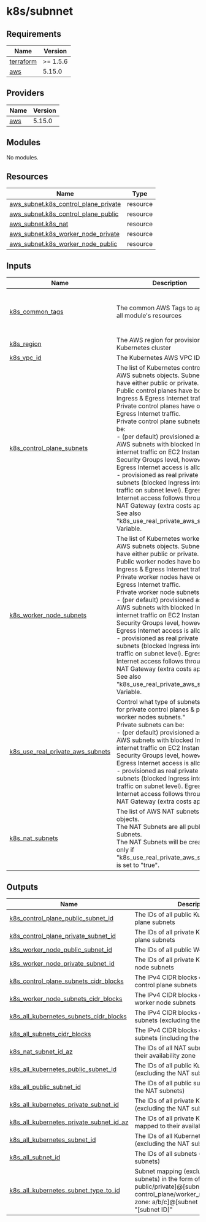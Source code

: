 <!-- BEGIN_TF_DOCS -->

# k8s/subnnet

## Requirements

| Name | Version |
|------|---------|
| <a name="requirement_terraform"></a> [terraform](#requirement\_terraform) | >= 1.5.6 |
| <a name="requirement_aws"></a> [aws](#requirement\_aws) | 5.15.0 |
## Providers

| Name | Version |
|------|---------|
| <a name="provider_aws"></a> [aws](#provider\_aws) | 5.15.0 |
## Modules

No modules.
## Resources

| Name | Type |
|------|------|
| [aws_subnet.k8s_control_plane_private](https://registry.terraform.io/providers/hashicorp/aws/5.15.0/docs/resources/subnet) | resource |
| [aws_subnet.k8s_control_plane_public](https://registry.terraform.io/providers/hashicorp/aws/5.15.0/docs/resources/subnet) | resource |
| [aws_subnet.k8s_nat](https://registry.terraform.io/providers/hashicorp/aws/5.15.0/docs/resources/subnet) | resource |
| [aws_subnet.k8s_worker_node_private](https://registry.terraform.io/providers/hashicorp/aws/5.15.0/docs/resources/subnet) | resource |
| [aws_subnet.k8s_worker_node_public](https://registry.terraform.io/providers/hashicorp/aws/5.15.0/docs/resources/subnet) | resource |
## Inputs

| Name | Description | Type | Default | Required |
|------|-------------|------|---------|:--------:|
| <a name="input_k8s_common_tags"></a> [k8s\_common\_tags](#input\_k8s\_common\_tags) | The common AWS Tags to apply on all module's resources | `map(string)` | <pre>{<br>  "owner": "senjoux",<br>  "project": "lab",<br>  "stage": "dev"<br>}</pre> | no |
| <a name="input_k8s_region"></a> [k8s\_region](#input\_k8s\_region) | The AWS region for provisioning the Kubernetes cluster | `string` | n/a | yes |
| <a name="input_k8s_vpc_id"></a> [k8s\_vpc\_id](#input\_k8s\_vpc\_id) | The Kubernetes AWS VPC ID | `string` | n/a | yes |
| <a name="input_k8s_control_plane_subnets"></a> [k8s\_control\_plane\_subnets](#input\_k8s\_control\_plane\_subnets) | The list of Kubernetes control plane AWS subnets objects. Subnets can have either public or private.<br>Public control planes have both Ingress & Egress Internet traffic. Private control planes have only Egress Internet traffic.<br>Private control plane subnets can be:<br>  - (per default) provisioned as public AWS subnets with blocked Ingress internet traffic on EC2 Instance Security Groups level, however Egress Internet access is allowed.<br>  - provisioned as real private AWS subnets (blocked Ingress internet traffic on subnet level). Egress Internet access follows through a NAT Gateway (extra costs apply)<br>See also "k8s\_use\_real\_private\_aws\_subnets" Variable. | <pre>list(object({<br>    cidr_block        = string,<br>    availability_zone = string,<br>    type              = string,<br>    usage_extra       = string,<br>  }))</pre> | n/a | yes |
| <a name="input_k8s_worker_node_subnets"></a> [k8s\_worker\_node\_subnets](#input\_k8s\_worker\_node\_subnets) | The list of Kubernetes worker node AWS subnets objects. Subnets can have either public or private.<br>Public worker nodes have both Ingress & Egress Internet traffic. Private worker nodes have only Egress Internet traffic.<br>Private worker node subnets can be:<br>  - (per default) provisioned as public AWS subnets with blocked Ingress internet traffic on EC2 Instance Security Groups level, however Egress Internet access is allowed.<br>  - provisioned as real private AWS subnets (blocked Ingress internet traffic on subnet level). Egress Internet access follows through a NAT Gateway (extra costs apply)<br>See also "k8s\_use\_real\_private\_aws\_subnets" Variable. | <pre>list(object({<br>    cidr_block        = string,<br>    availability_zone = string,<br>    type              = string,<br>    usage_extra       = string,<br>  }))</pre> | n/a | yes |
| <a name="input_k8s_use_real_private_aws_subnets"></a> [k8s\_use\_real\_private\_aws\_subnets](#input\_k8s\_use\_real\_private\_aws\_subnets) | Control what type of subnets to use for private control planes & private worker nodes subnets."<br>Private subnets can be:<br>  - (per default) provisioned as public AWS subnets with blocked Ingress internet traffic on EC2 Instance Security Groups level, however Egress Internet access is allowed.<br>  - provisioned as real private AWS subnets (blocked Ingress internet traffic on subnet level). Egress Internet access follows through a NAT Gateway (extra costs apply) | `bool` | `false` | no |
| <a name="input_k8s_nat_subnets"></a> [k8s\_nat\_subnets](#input\_k8s\_nat\_subnets) | The list of AWS NAT subnets objects. <br>The NAT Subnets are all public AWS Subnets.<br>The NAT Subnets will be created only if "k8s\_use\_real\_private\_aws\_subnets" is set to "true". | `map(string)` | `{}` | no |
## Outputs

| Name | Description |
|------|-------------|
| <a name="output_k8s_control_plane_public_subnet_id"></a> [k8s\_control\_plane\_public\_subnet\_id](#output\_k8s\_control\_plane\_public\_subnet\_id) | The IDs of all public Kubernetes control plane subnets |
| <a name="output_k8s_control_plane_private_subnet_id"></a> [k8s\_control\_plane\_private\_subnet\_id](#output\_k8s\_control\_plane\_private\_subnet\_id) | The IDs of all private Kubernetes control plane subnets |
| <a name="output_k8s_worker_node_public_subnet_id"></a> [k8s\_worker\_node\_public\_subnet\_id](#output\_k8s\_worker\_node\_public\_subnet\_id) | The IDs of all public Worker node subnets |
| <a name="output_k8s_worker_node_private_subnet_id"></a> [k8s\_worker\_node\_private\_subnet\_id](#output\_k8s\_worker\_node\_private\_subnet\_id) | The IDs of all private Kubernetes worker node subnets |
| <a name="output_k8s_control_plane_subnets_cidr_blocks"></a> [k8s\_control\_plane\_subnets\_cidr\_blocks](#output\_k8s\_control\_plane\_subnets\_cidr\_blocks) | The IPv4 CIDR blocks of all Kubernetes control plane subnets |
| <a name="output_k8s_worker_node_subnets_cidr_blocks"></a> [k8s\_worker\_node\_subnets\_cidr\_blocks](#output\_k8s\_worker\_node\_subnets\_cidr\_blocks) | The IPv4 CIDR blocks of all Kubernetes worker node subnets |
| <a name="output_k8s_all_kubernetes_subnets_cidr_blocks"></a> [k8s\_all\_kubernetes\_subnets\_cidr\_blocks](#output\_k8s\_all\_kubernetes\_subnets\_cidr\_blocks) | The IPv4 CIDR blocks of all Kubernetes subnets (excluding the NAT subnets) |
| <a name="output_k8s_all_subnets_cidr_blocks"></a> [k8s\_all\_subnets\_cidr\_blocks](#output\_k8s\_all\_subnets\_cidr\_blocks) | The IPv4 CIDR blocks of all Kubernetes subnets (including the NAT subnets) |
| <a name="output_k8s_nat_subnet_id_az"></a> [k8s\_nat\_subnet\_id\_az](#output\_k8s\_nat\_subnet\_id\_az) | The IDs of all NAT subnets mapped to their availability zone |
| <a name="output_k8s_all_kubernetes_public_subnet_id"></a> [k8s\_all\_kubernetes\_public\_subnet\_id](#output\_k8s\_all\_kubernetes\_public\_subnet\_id) | The IDs of all public Kubernetes subnets (excluding the NAT subnets) |
| <a name="output_k8s_all_public_subnet_id"></a> [k8s\_all\_public\_subnet\_id](#output\_k8s\_all\_public\_subnet\_id) | The IDs of all public subnets (including the NAT subnets) |
| <a name="output_k8s_all_kubernetes_private_subnet_id"></a> [k8s\_all\_kubernetes\_private\_subnet\_id](#output\_k8s\_all\_kubernetes\_private\_subnet\_id) | The IDs of all private Kubernetes subnets (excluding the NAT subnets) |
| <a name="output_k8s_all_kubernetes_private_subnet_id_az"></a> [k8s\_all\_kubernetes\_private\_subnet\_id\_az](#output\_k8s\_all\_kubernetes\_private\_subnet\_id\_az) | The IDs of all private Kubernetes subnets mapped to their availability zones |
| <a name="output_k8s_all_kubernetes_subnet_id"></a> [k8s\_all\_kubernetes\_subnet\_id](#output\_k8s\_all\_kubernetes\_subnet\_id) | The IDs of all Kubernetes subnets (excluding the NAT subnets) |
| <a name="output_k8s_all_subnet_id"></a> [k8s\_all\_subnet\_id](#output\_k8s\_all\_subnet\_id) | The IDs of all subnets (including the NAT subnets) |
| <a name="output_k8s_all_kubernetes_subnet_type_to_id"></a> [k8s\_all\_kubernetes\_subnet\_type\_to\_id](#output\_k8s\_all\_kubernetes\_subnet\_type\_to\_id) | Subnet mapping (excluding the NAT subnets) in the form of "[subnet type: public/private]@[subnet usage: control\_plane/worker\_node]@[Availability zone: a/b/c]@[subnet usage extra: *]" to "[subnet ID]" |

<!-- END_TF_DOCS -->